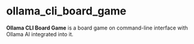 # ollama_cli_board_game

**Ollama CLI Board Game** is a board game on command-line interface with Ollama AI integrated into it.
